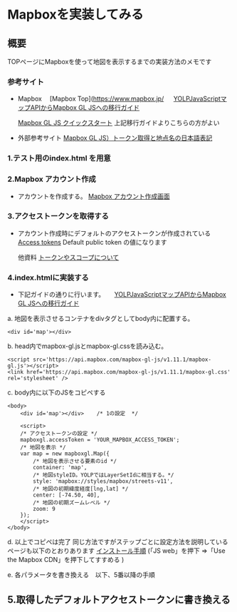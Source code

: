 # Mapboxを実装してみる

## 概要
TOPページにMapboxを使って地図を表示するまでの実装方法のメモです

### 参考サイト

- Mapbox
 　[Mapbox Top](https://www.mapbox.jp/
　 [YOLPJavaScriptマップAPIからMapbox GL JSへの移行ガイド](https://docs.mapbox.com/jp/yolp-to-mapbox/javascript/)

   [Mapbox GL JS クイックスタート](https://docs.mapbox.com/mapbox-gl-js/api/)
   上記移行ガイドよりこちらの方がよい
   
- 外部参考サイト
   [Mapbox GL JS）トークン取得と地点名の日本語表記](https://2ndart.hatenablog.com/entry/2020/07/01/163810)

###  1.テスト用のindex.html を用意


###  2.Mapbox アカウント作成
- アカウントを作成する。
    [Mapbox アカウント作成画面](https://account.mapbox.com/auth/signup/)

###  3.アクセストークンを取得する
- アカウント作成時にデフォルトのアクセストークンが作成されている
    [Access tokens](https://account.mapbox.com/access-tokens/)
    Default public token の値になります
    
    他資料
    [トークンやスコープについて](https://docs.mapbox.com/accounts/overview/tokens/#scopes)
    
 ###  4.index.htmlに実装する
 - 下記ガイドの通りに行います。
　 [YOLPJavaScriptマップAPIからMapbox GL JSへの移行ガイド](https://docs.mapbox.com/jp/yolp-to-mapbox/javascript/)
 
  a. 地図を表示させるコンテナをdivタグとしてbody内に配置する。
```
<div id='map'></div>
```
  b. head内でmapbox-gl.jsとmapbox-gl.cssを読み込む。
```
<script src='https://api.mapbox.com/mapbox-gl-js/v1.11.1/mapbox-gl.js'></script>
<link href='https://api.mapbox.com/mapbox-gl-js/v1.11.1/mapbox-gl.css' rel='stylesheet' />
```
  c. body内に以下のJS<script>...</script>をコピペする
```
<body>
    <div id='map'></div>    /* 1の設定  */
    
    <script>
    /* アクセストークンの設定 */
    mapboxgl.accessToken = 'YOUR_MAPBOX_ACCESS_TOKEN';
    /* 地図を表示 */
    var map = new mapboxgl.Map({
        /* 地図を表示させる要素のid */
        container: 'map',
        /* 地図styleID。YOLPではLayerSetIdに相当する。*/
        style: 'mapbox://styles/mapbox/streets-v11',
        /* 地図の初期緯度経度[lng,lat] */
        center: [-74.50, 40],
        /* 地図の初期ズームレベル */
        zoom: 9
    });
    </script>
</body>
```
  d. 以上でコピペは完了
     同じ方法ですがステップごとに設定方法を説明しているページも以下のとおりあります
    [インストール手順](https://www.mapbox.com/install/)
    (「JS web」を押下 =>「Use the Mapbox CDN」を押下してすすめる )
  
  e. 各パラメータを書き換える　以下、5番以降の手順
  
  ## 5.取得したデフォルトアクセストークンに書き換える
